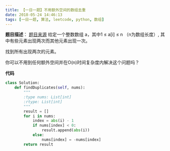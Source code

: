 ```yaml
---
title: 【一日一题】不用额外空间的数组去重
date: 2018-05-24 14:46:13
tags: [一日一题, 算法, leetcode, python, 数组]
---
```

**题目描述**：
[题目来源](https://leetcode-cn.com/problems/find-all-duplicates-in-an-array/description/)
给定一个整数数组 a，其中1 ≤ a[i] ≤ n （n为数组长度）, 其中有些元素出现两次而其他元素出现一次。

找到所有出现两次的元素。

你可以不用到任何额外空间并在O(n)时间复杂度内解决这个问题吗？

**代码**
```python
class Solution:
    def findDuplicates(self, nums):
        """
        :type nums: List[int]
        :rtype: List[int]
        """
        result = []
        for i in nums:
            index = abs(i) - 1
            if nums[index] < 0:
                result.append(abs(i))
            else:
                nums[index] = -nums[index]
        return result
```